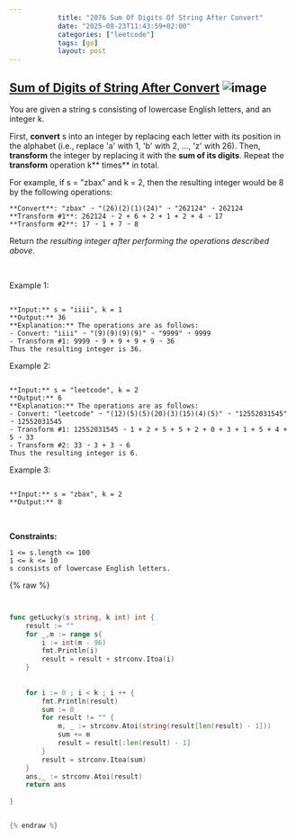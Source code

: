 ```yaml
---
            title: "2076 Sum Of Digits Of String After Convert"
            date: "2025-08-23T11:43:59+02:00"
            categories: ["leetcode"]
            tags: [go]
            layout: post
---
```

            
## [Sum of Digits of String After Convert](https://leetcode.com/problems/sum-of-digits-of-string-after-convert) ![image](https://img.shields.io/badge/Difficulty-Easy-brightgreen)

You are given a string s consisting of lowercase English letters, and an integer k.

First, **convert** s into an integer by replacing each letter with its position in the alphabet (i.e., replace 'a' with 1, 'b' with 2, ..., 'z' with 26). Then, **transform** the integer by replacing it with the **sum of its digits**. Repeat the **transform** operation k** times** in total.

For example, if s = "zbax" and k = 2, then the resulting integer would be 8 by the following operations:

	**Convert**: "zbax" ➝ "(26)(2)(1)(24)" ➝ "262124" ➝ 262124
	**Transform #1**: 262124 ➝ 2 + 6 + 2 + 1 + 2 + 4 ➝ 17
	**Transform #2**: 17 ➝ 1 + 7 ➝ 8

Return *the resulting integer after performing the operations described above*.

 

Example 1:

```

**Input:** s = "iiii", k = 1
**Output:** 36
**Explanation:** The operations are as follows:
- Convert: "iiii" ➝ "(9)(9)(9)(9)" ➝ "9999" ➝ 9999
- Transform #1: 9999 ➝ 9 + 9 + 9 + 9 ➝ 36
Thus the resulting integer is 36.

```

Example 2:

```

**Input:** s = "leetcode", k = 2
**Output:** 6
**Explanation:** The operations are as follows:
- Convert: "leetcode" ➝ "(12)(5)(5)(20)(3)(15)(4)(5)" ➝ "12552031545" ➝ 12552031545
- Transform #1: 12552031545 ➝ 1 + 2 + 5 + 5 + 2 + 0 + 3 + 1 + 5 + 4 + 5 ➝ 33
- Transform #2: 33 ➝ 3 + 3 ➝ 6
Thus the resulting integer is 6.

```

Example 3:

```

**Input:** s = "zbax", k = 2
**Output:** 8

```

 

**Constraints:**

	1 <= s.length <= 100
	1 <= k <= 10
	s consists of lowercase English letters.

{% raw %}


```go


func getLucky(s string, k int) int {
    result := ""
    for _,m := range s{
        i := int(m - 96)
        fmt.Println(i)
        result = result + strconv.Itoa(i)
    }
    
    
    for i := 0 ; i < k ; i ++ {
        fmt.Println(result)
        sum := 0
        for result != "" {
            m, _ := strconv.Atoi(string(result[len(result) - 1]))
            sum += m
            result = result[:len(result) - 1]
        }
        result = strconv.Itoa(sum)
    }
    ans,_ := strconv.Atoi(result)
    return ans
    
}


{% endraw %}
```
